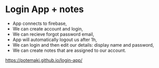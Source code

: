 # Login App + notes

- App connects to firebase,
- We can create account and login,
- We can recieve forgot password email,
- App will automatically logout us after 1h,
- We can login and then edit our details: display name and password,
- We can create notes that are assigned to our account.

https://potemaki.github.io/login-app/
